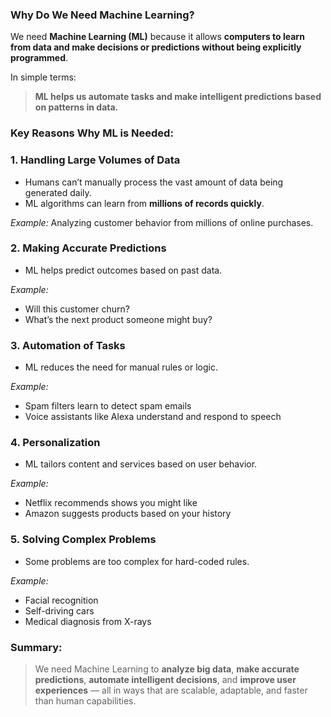 ### Why Do We Need Machine Learning?

We need **Machine Learning (ML)** because it allows **computers to learn from data and make decisions or predictions without being explicitly programmed**.

In simple terms:

> **ML helps us automate tasks and make intelligent predictions based on patterns in data.**

### Key Reasons Why ML is Needed:

### 1. **Handling Large Volumes of Data**

* Humans can’t manually process the vast amount of data being generated daily.
* ML algorithms can learn from **millions of records quickly**.

*Example:* Analyzing customer behavior from millions of online purchases.

### 2. **Making Accurate Predictions**

* ML helps predict outcomes based on past data.

*Example:*

* Will this customer churn?
* What’s the next product someone might buy?

### 3. **Automation of Tasks**

* ML reduces the need for manual rules or logic.

*Example:*

* Spam filters learn to detect spam emails
* Voice assistants like Alexa understand and respond to speech

### 4. **Personalization**

* ML tailors content and services based on user behavior.

*Example:*

* Netflix recommends shows you might like
* Amazon suggests products based on your history

### 5. **Solving Complex Problems**

* Some problems are too complex for hard-coded rules.

*Example:*

* Facial recognition
* Self-driving cars
* Medical diagnosis from X-rays

### Summary:

> We need Machine Learning to **analyze big data**, **make accurate predictions**, **automate intelligent decisions**, and **improve user experiences** — all in ways that are scalable, adaptable, and faster than human capabilities.

